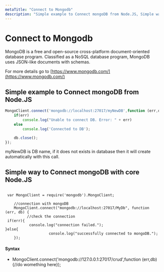 ```yaml
---
metaTitle: "Connect to Mongodb"
description: "Simple example to Connect mongoDB from Node.JS, Simple way to Connect mongoDB with core Node.JS"
---
```


# Connect to Mongodb


MongoDB is a free and open-source cross-platform document-oriented database program. Classified as a NoSQL database program, MongoDB uses JSON-like documents with schemas.

For more details go to [https://www.mongodb.com/](https://www.mongodb.com/)



## Simple example to Connect mongoDB from Node.JS


```js
MongoClient.connect('mongodb://localhost:27017/myNewDB',function (err,db) {
    if(err) 
        console.log("Unable to connect DB. Error: " + err)
    else 
        console.log('Connected to DB');

    db.close();
});

```

myNewDB is DB name, if it does not exists in database then it will create automatically with this call.



## Simple way to Connect mongoDB with core Node.JS


```

 var MongoClient = require('mongodb').MongoClient;
    
    //connection with mongoDB
    MongoClient.connect("mongodb://localhost:27017/MyDb", function (err, db) {
          //check the connection
 if(err){
           console.log("connection failed.");      
}else{
                    console.log("successfully connected to mongoDB.");
    });

```



#### Syntax


- MongoClient.connect('mongodb://127.0.0.1:27017/crud',function (err,db) {//do womething here});

